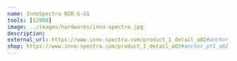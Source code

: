 ```yaml
---
name: InnoSpectra NIR-S-G1
tools: [$2000]
image: ../images/hardwares/inno-spectra.jpg
description: 
external_url: https://www.inno-spectra.com/product_1_detail_a02#anchor_pt1_a02
shop: https://www.inno-spectra.com/product_1_detail_a02#anchor_pt1_a02
---
```

